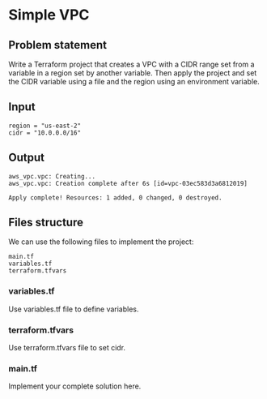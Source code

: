 # Simple VPC

## Problem statement
Write a Terraform project that creates a VPC with a CIDR range set from a variable in a region set by another variable. Then apply the project and set the CIDR variable using a file and the region using an environment variable.

## Input
```
region = "us-east-2"
cidr = "10.0.0.0/16"
```

## Output
```
aws_vpc.vpc: Creating...
aws_vpc.vpc: Creation complete after 6s [id=vpc-03ec583d3a6812019]

Apply complete! Resources: 1 added, 0 changed, 0 destroyed.
```

## Files structure
We can use the following files to implement the project:
```
main.tf
variables.tf
terraform.tfvars
```

### variables.tf
Use variables.tf file to define variables.

### terraform.tfvars
Use terraform.tfvars file to set cidr.

### main.tf
Implement your complete solution here.
